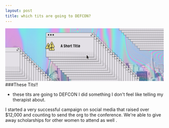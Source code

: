 ```yaml
---
layout: post
title: which tits are going to DEFCON?
--- 
```

![Im going to defcon27](/images/windows.png)
###These Tits!!
- these tits are going to DEFCON
I did something I don't feel like telling my therapist about. 

I started a very successful campaign on social media that raised over $12,000 and counting to send the org to the conference. We're able to give away scholarships for other women to attend as well . 